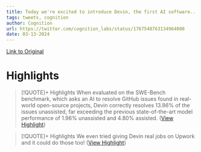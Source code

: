 ```yaml
---
title: Today we're excited to introduce Devin, the first AI software... - Cognition
tags: tweets, cognition
author: Cognition
url: https://twitter.com/cognition_labs/status/1767548763134964000
date: 03-13-2024
---
```

[Link to Original](https://twitter.com/cognition_labs/status/1767548763134964000)

# Highlights
> [!QUOTE]+ Highlights
> When evaluated on the SWE-Bench benchmark, which asks an AI to resolve GitHub issues found in real-world open-source projects, Devin correctly resolves 13.86% of the issues unassisted, far exceeding the previous state-of-the-art model performance of 1.96% unassisted and 4.80% assisted. ([View Highlight](https://read.readwise.io/read/01hrw4953mtbjsmd7ghg4c2zx3))


> [!QUOTE]+ Highlights
> We even tried giving Devin real jobs on Upwork and it could do those too! ([View Highlight](https://read.readwise.io/read/01hrw48p35qhgqhj0st4mpadxh))


